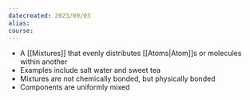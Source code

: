 ```yaml
---
datecreated: 2023/09/03
alias: 
course: 
---
```


- A [[Mixtures]] that evenly distributes [[Atoms|Atom]]s or molecules within another
- Examples include salt water and sweet tea
- Mixtures are not chemically bonded, but physically bonded
- Components are uniformly mixed 